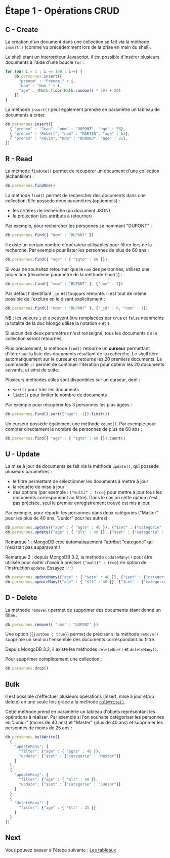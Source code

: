 # Étape 1 - Opérations CRUD

## C - Create

La création d'un document dans une collection se fait via la méthode `insert()` (comme vu précédemment lors de la prise en main du shell).

Le shell étant un interpréteur Javascript, il est possible d'insérer plusieurs documents à l'aide d'une boucle `for` :

```javascript
for (var i = 1 ; i <= 100 ; i++) {
    db.personnes.insert({
      "prenom" : "Prenom_" + i,
      "nom" : "Nom_" + i,
      "age" : (Math.floor(Math.random() * 50) + 20)
    })
}
```

La méthode `insert()` peut également prendre en paramètre un tableau de documents à créer.

```javascript
db.personnes.insert([
  { "prenom" : "Jean", "nom" : "DUPONT", "age" : 56},
  { "prenom" : "Robert", "nom" : "MARTIN", "age" : 63},
  { "prenom" : "Kévin", "nom" : "DUNORD", "age" : 21},
])
```

## R - Read

La méthode `findOne()` permet de récupérer un document d'une collection (échantillon) :

```javascript
db.personnes.findOne()
```

La méthode `find()` permet de rechercher des documents dans une collection. Elle possède deux paramètres (optionnels) :

* les critères de recherche (un document JSON)
* la projection (les attributs à retourner)

Par exemple, pour rechercher les personnes se nommant "DUPONT" :

```javascript
db.personnes.find({ "nom" : "DUPONT" })
```

Il existe un certain nombre d'opérateur utilisables pour filtrer lors de la recherche. Par exemple pour lister les personnes de plus de 60 ans :

```javascript
db.personnes.find({ "age" : { "$gte" : 60 }})
```

Si vous ne souhaitez retourner que le `nom` des personnes, utilisez une projection (deuxième paramètre de la méthode `find()`) :

```javascript
db.personnes.find({ "nom" : "DUPONT" }, {"nom" : 1})
```

Par défaut l'identifiant `_id` est toujours remonté. Il est tout de même possible de l'exclure en le disant explicitement :

```javascript
db.personnes.find({ "nom" : "DUPONT" }, {"_id" : 0, "nom" : 1})
```
NB : les valeurs `1` et `0` peuvent être remplacées par `true` et `false` néanmoins la totalité de la doc Mongo utilise la notation `0` et `1`.

Si aucun des deux paramètres n'est renseigné, tous les documents de la collection seront retournés.

Plus précisément, la méthode `find()` retourne un **curseur** permettant d'itérer sur la liste des documents résultant de la recherche. Le shell itère automatiquement sur le curseur et retourne les 20 premiers documents. La commande `it` permet de continuer l'itération pour obtenir les 20 documents suivants, et ainsi de suite.

Plusieurs méthodes utiles sont disponibles sur un curseur, dont :

* `sort()` pour trier les documents
* `limit()` pour limiter le nombre de documents

Par exemple pour récupérer les 3 personnes les plus âgées :

```javascript
db.personnes.find().sort({"age": -1}).limit(3)
```

Un curseur possède également une méthode `count()`. Par exemple pour compter directement le nombre de personnes de plus de 60 ans :

```javascript
db.personnes.find({ "age" : { "$gte" : 60 }}).count()
```

## U - Update

La mise à jour de documents se fait via la méthode `update()`, qui possède plusieurs paramètres :

* le filtre permettant de sélectionner les documents à mettre à jour
* la requête de mise à jour
* des options (par exemple : `{"multi" : true}` pour mettre à jour tous les documents correspondant au filtre). Dans le cas où cette option n'est pas précisée, seul le premier enregistrement trouvé est mis à jour.

Par exemple, pour répartir les personnes dans deux catégories ("Master" pour les plus de 40 ans, "Junior" pour les autres) :

```javascript
db.personnes.update({"age" : { "$gte" : 40 }}, {"$set" : {"categorie" : "Master"}}, {"multi" : true})
db.personnes.update({"age" : { "$lt" : 40 }}, {"$set" : {"categorie" : "Junior"}}, {"multi" : true})
```

Remarque 1 : MongoDB crée automatiquement l'attribut "categorie" qui n'existait pas auparavant !

Remarque 2 : depuis MongoDB 3.2, la méthode `updateMany()` peut être utilisée pour éviter d'avoir à préciser `{"multi" : true}` en option de l'instruction `update`. Essayez ! :-)

```javascript
db.personnes.updateMany({"age" : { "$gte" : 40 }}, {"$set" : {"categorie" : "Master"}})
db.personnes.updateMany({"age" : { "$lt" : 40 }}, {"$set" : {"categorie" : "Junior"}})
```

## D - Delete

La méthode `remove()` permet de supprimer des documents étant donné un filtre :

```javascript
db.personnes.remove({ "nom" : "DUPONT" })
```

Une option (`{justOne : true}`) permet de préciser si la méthode `remove()` supprime un seul ou l'ensemble des documents correspondant au filtre.

Depuis MongoDB 3.2, il existe les méthodes `deleteOne()` et `deleteMany()`.

Pour supprimer complètement une collection :

```javascript
db.personnes.drop()
```

## Bulk

Il est possible d'effectuer plusieurs opérations (insert, mise à jour et/ou delete) en une seule fois grâce à la méthode [`bulkWrite()`](https://docs.mongodb.com/manual/reference/method/db.collection.bulkWrite/).

Cette méthode prend en paramètre un tableau d'objets représentant les opérations à réaliser. Par exemple si l'on souhaite catégoriser les personnes en "Junior" (moins de 40 ans) et "Master" (plus de 40 ans) et supprimer les personnes de moins de 25 ans :

```javascript
db.personnes.bulkWrite([
  {
    "updateMany": {
      "filter": {"age" : { "$gte" : 40 }},
      "update": {"$set" : {"categorie" : "Master"}}
    }
  },
  {
    "updateMany": {
      "filter": {"age" : { "$lt" : 40 }},
      "update": {"$set" : {"categorie" : "Junior"}}
    }
  },
  {
    "deleteMany": {
      "filter": {"age" : { "$lt" : 25 }}
    }
  }
])
```

## Next

Vous pouvez passer à l'étape suivante : [Les tableaux](./step-2.md)
